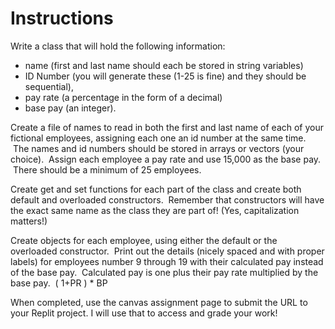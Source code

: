 # Instructions  

Write a class that will hold the following information: 
 - name (first and last name should each be stored in string variables)
 - ID Number (you will generate these (1-25 is fine) and they should be sequential),
 - pay rate (a percentage in the form of a decimal)
 - base pay (an integer).
 
Create a file of names to read in both the first and last name of each of your fictional employees, assigning each one an id number at the same time.  The names and id numbers should be stored in arrays or vectors (your choice).  Assign each employee a pay rate and use 15,000 as the base pay.  There should be a minimum of 25 employees.

Create get and set functions for each part of the class and create both default and overloaded constructors.  Remember that constructors will have the exact same name as the class they are part of! (Yes, capitalization matters!)

Create objects for each employee, using either the default or the overloaded constructor.  Print out the details (nicely spaced and with proper labels) for employees number 9 through 19 with their calculated pay instead of the base pay.  Calculated pay is one plus their pay rate multiplied by the base pay.  ( 1+PR ) * BP

When completed, use the canvas assignment page to submit the URL to your Replit project.  I will use that to access and grade your work!